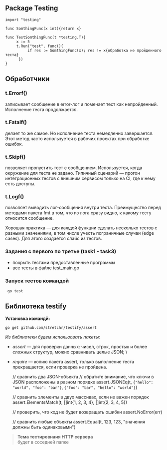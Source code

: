 ## Package Testing
    import "testing"
    
    func SomthingFunc(x int){return x}    

    func TestSomthingFunc(t *testing.T){
         x := 5
         t.Run("test", func(){
              if res := SomthingFunc(x); res != x{обработка не пройденного теста}
          })
    }
## Обработчики
### t.Errorf()
 записывает сообщение в error-лог и помечает тест как непройденный. Исполнение теста продолжается.
### t.Fatalf()
 делает то же самое. Но исполнение теста немедленно завершается. Этот метод часто используется в рабочих проектах при обработке ошибок.
### t.Skipf() 
 позволяет пропустить тест с сообщением. Используется, когда окружение для теста не задано. Типичный сценарий — прогон интеграционных тестов с внешним сервисом только на CI, где к нему есть доступы.
### t.Logf() 
позволяет выводить лог-сообщения внутри теста. Преимущество перед методами пакета fmt в том, что из лога сразу видно, к какому тесту относится сообщение.

Хорошая практика — для каждой функции сделать несколько тестов с разными значениями, в том числе учесть пограничные случаи (edge cases). Для этого создаётся слайс из тестов.

### Задания с первого по третье (task1 - task3) 
- покрыть тестами предоставленные программы
- все тесты в файле test_main.go
### Запуск тестов командой
     go test

## Библиотека testify
**Установка командй:**

    go get github.com/stretchr/testify/assert

_Из библиотеки будем использовать пакеты:_

+ *assert* — для проверки данных: чисел, строк, простых и более сложных структур, можно сравнивать целые JSON; \
+ *require* — копию пакета assert, только выполнение теста прекращается, если проверка не пройдена.


    // сравнить два JSON-объекта
    // обратите внимание, что ключи в JSON расположены в разном порядке
    assert.JSONEq(t, `{"hello": "world", "foo": "bar"}`, `{"foo": "bar", "hello": "world"}`)

    // сравнить элементы в двух массивах, если не важен порядок
    assert.ElementsMatch(t, []int{1, 2, 3, 4}, []int{2, 3, 4, 5})
    
    // проверить, что код не будет возвращать ошибки 
    assert.NoError(err)

    // сравнить любые объекты
    assert.Equal(t, 123, 123, "значения должны быть одинаковыми")

> **Тема тестировнаия HTTP сервера** \
> будет в соседней папке